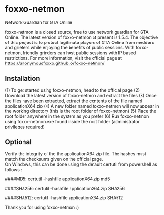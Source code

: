 # foxxo-netmon
Network Guardian for GTA Online

foxxo-netmon is a closed source, free to use network guardian for GTA Online. The latest version of foxxo-netmon at present is 1.5.4.
The objective of this project is to protect legitimate players of GTA Online from modders and griefers while enjoying the benefits of public sessions. With foxxo-netmon, friendly grinders can host public sessions with IP based restrictions. For more information, visit the official page at https://anonymousfoxxo.github.io/foxxo-netmon/

## Installation
(1) To get started using foxxo-netmon, head to the official page
(2) Download the latest version of foxxo-netmon and extract the files
(3) Once the files have been extracted, extract the contents of the file named applicationX64.zip
(4) A new folder named foxxo-netmon will now appear in the working directory (this is the root folder of foxxo-netmon)
(5) Place the root folder anywhere in the system as you prefer
(6) Run foxxo-netmon using foxxo-netmon.exe found inside the root folder (administrator privileges required)


## Optional 
Verify the integrity of the the applicationX64.zip file. The hashes must match the checksums given on the official page.  
On Windows, this can be done using the default certutil from powershell as follows : 

####MD5:
certutil -hashfile applicationX64.zip md5

####SHA256:
certutil -hashfile applicationX64.zip SHA256

####SHA512:
certutil -hashfile applicationX64.zip SHA512

Thank you for using foxxo-netmon :) 
